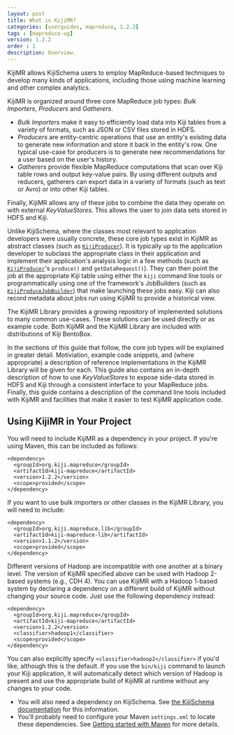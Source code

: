 ```yaml
---
layout: post
title: What is KijiMR?
categories: [userguides, mapreduce, 1.2.2]
tags : [mapreduce-ug]
version: 1.2.2
order : 1
description: Overview.
---
```


KijiMR allows KijiSchema users to employ MapReduce-based techniques to develop many kinds of
applications, including those using machine learning and other complex analytics.

KijiMR is organized around three core MapReduce job types: _Bulk Importers_, _Producers_ and
_Gatherers_.

 * _Bulk Importers_ make it easy to efficiently load data into Kiji tables from a variety of
   formats, such as JSON or CSV files stored in HDFS.
 * _Producers_ are entity-centric operations that use an entity's existing data to generate new
   information and store it back in the entity's row. One typical use-case for producers is to
   generate new recommendations for a user based on the user's history.
 * _Gatherers_ provide flexible MapReduce computations that scan over Kiji table rows and output
   key-value pairs. By using different outputs and reducers, gatherers can export data in a variety
   of formats (such as text or Avro) or into other Kiji tables.

Finally, KijiMR allows any of these jobs to combine the data they operate on with external
_KeyValueStores_. This allows the user to join data sets stored in HDFS and Kiji.

Unlike KijiSchema, where the classes most relevant to application developers were usually concrete,
these core job types exist in KijiMR as abstract classes (such as
[`KijiProducer`]({{site.api_mr_1_2_2}}/produce/KijiProducer.html)). It is typically up to the
application developer to subclass the appropriate class in their application and implement their
application's analysis logic in a few methods (such as
[`KijiProducer`]({{site.api_mr_1_2_2}}/produce/KijiProducer.html)'s `produce()` and
`getDataRequest()`). They can then point the job at the appropriate Kiji table using either the
`kiji` command line tools or programmatically using one of the framework's JobBuilders (such as
[`KijiProduceJobBuilder`]({{site.api_mr_1_2_2}}/produce/KijiProduceJobBuilder.html)) that make
launching these jobs easy.  Kiji can also record metadata about jobs run using KijiMR to provide
a historical view.

The KijiMR Library provides a growing repository of implemented solutions to many common use-cases.
These solutions can be used directly or as example code. Both KijiMR and the KijiMR Library are
included with distributions of Kiji BentoBox.

In the sections of this guide that follow, the core job types will be explained in greater detail.
Motiviation, example code snippets, and (where appropriate) a description of reference
implementations in the KijiMR Library will be given for each. This guide also contains an in-depth
description of how to use  _KeyValueStores_ to expose side-data stored in HDFS and Kiji through a
consistent interface to your MapReduce jobs. Finally, this guide contains a description of the
command line tools included with KijiMR and facilities that make it easier to test KijiMR
application code.

## Using KijiMR in Your Project

You will need to include KijiMR as a dependency in your project. If you're
using Maven, this can be included as follows:

    <dependency>
      <groupId>org.kiji.mapreduce</groupId>
      <artifactId>kiji-mapreduce</artifactId>
      <version>1.2.2</version>
      <scope>provided</scope>
    </dependency>

If you want to use bulk importers or other classes in the KijiMR Library, you will
need to include:

    <dependency>
      <groupId>org.kiji.mapreduce.lib</groupId>
      <artifactId>kiji-mapreduce-lib</artifactId>
      <version>1.1.2</version>
      <scope>provided</scope>
    </dependency>

Different versions of Hadoop are incompatible with one another at a binary level. The version
of KijiMR specified above can be used with Hadoop 2-based systems (e.g., CDH 4). You can use
KijiMR with a Hadoop 1-based system by declaring a dependency on a different build of KijiMR
without changing your source code. Just use the following dependency instead:

    <dependency>
      <groupId>org.kiji.mapreduce</groupId>
      <artifactId>kiji-mapreduce</artifactId>
      <version>1.2.2</version>
      <classifier>hadoop1</classifier>
      <scope>provided</scope>
    </dependency>

You can also explicitly specify `<classifier>hadoop2</classifier>` if you'd like, although
this is the default. If you use the `bin/kiji` command to launch your Kiji application,
it will automatically detect which version of Hadoop is present and use the appropriate
build of KijiMR at runtime without any changes to your code.

* You will also need a dependency on KijiSchema. See [the KijiSchema
  documentation]({{site.userguide_schema_1_3_3}}/kiji-schema-overview/) for this information.
* You'll probably need to configure your Maven `settings.xml` to locate these dependencies.
  See [Getting started with Maven](http://www.kiji.org/get-started-with-maven)
  for more details.
